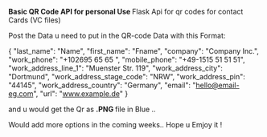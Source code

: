 <b> Basic QR Code API for personal Use </b>
Flask Api for qr codes for contact Cards (VC files)

Post the Data u need to put in the QR-code Data with this Format:

{
    "last_name": "Name",
    "first_name": "Fname",
    "company": "Company Inc.",
    "work_phone": "+102695 65 65 ",
    "mobile_phone": "+49-1515 51 51 51",
    "work_address_line_1": "Muenster Str. 119",
    "work_address_city": "Dortmund",
    "work_address_stage_code": "NRW",
    "work_address_pin": "44145",
    "work_address_country": "Germany",
    "email": "hello@email-eg.com",
    "url": "www.example.de"
}

and u would get the Qr as <b>.PNG </b> file in Blue ..

Would add more options in the coming weeks..
Hope u Emjoy it !
